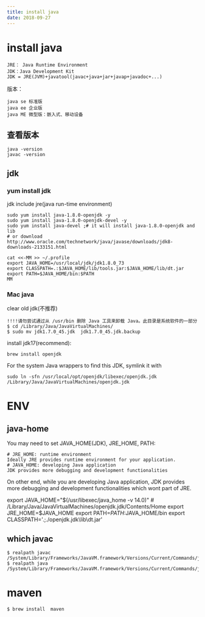 ```yaml
---
title: install java
date: 2018-09-27
---
```

# install java
    JRE： Java Runtime Environment
    JDK：Java Development Kit 
    JDK = JRE(JVM)+javatool(javac+java+jar+javap+javadoc+...)

版本：

    java se 标准版
    java ee 企业版
    java ME 微型版：嵌入式、移动设备

## 查看版本
    java -version
    javac -version

## jdk
### yum install jdk
jdk include jre(java run-time environment)

    sudo yum install java-1.8.0-openjdk -y
    sudo yum install java-1.8.0-openjdk-devel -y
    sudo yum install java-devel ;# it will install java-1.8.0-openjdk and lib
    # or download http://www.oracle.com/technetwork/java/javase/downloads/jdk8-downloads-2133151.html

    cat <<-MM >> ~/.profile
    export JAVA_HOME=/usr/local/jdk/jdk1.8.0_73
    export CLASSPATH=.:$JAVA_HOME/lib/tools.jar:$JAVA_HOME/lib/dt.jar
    export PATH=$JAVA_HOME/bin:$PATH
    MM

### Mac java
clear old jdk(不推荐)

    !!!!请勿尝试通过从 /usr/bin 删除 Java 工具来卸载 Java。此目录是系统软件的一部分
    $ cd /Library/Java/JavaVirtualMachines/
    $ sudo mv jdk1.7.0_45.jdk  jdk1.7.0_45.jdk.backup

install jdk17(recommend):

    brew install openjdk

For the system Java wrappers to find this JDK, symlink it with

    sudo ln -sfn /usr/local/opt/openjdk/libexec/openjdk.jdk /Library/Java/JavaVirtualMachines/openjdk.jdk

# ENV

## java-home
You may need to set JAVA_HOME(JDK), JRE_HOME, PATH:

    # JRE_HOME: runtime environment
    Ideally JRE provides runtime environment for your application.
    # JAVA_HOME: developing Java application
    JDK provides more debugging and development functionalities 

On other end, while you are developing Java application, JDK provides more debugging and development functionalities which wont part of JRE.

  export JAVA_HOME="$(/usr/libexec/java_home -v 14.0)"
    # /Library/Java/JavaVirtualMachines/openjdk.jdk/Contents/Home
  export JRE_HOME=$JAVA_HOME
  export PATH=$PATH:$JAVA_HOME/bin
  export CLASSPATH='.;./openjdk.jdk\lib\dt.jar'

## which javac

    $ realpath javac
    /System/Library/Frameworks/JavaVM.framework/Versions/Current/Commands/javac
    $ realpath java 
    /System/Library/Frameworks/JavaVM.framework/Versions/Current/Commands/java

# maven
    $ brew install  maven